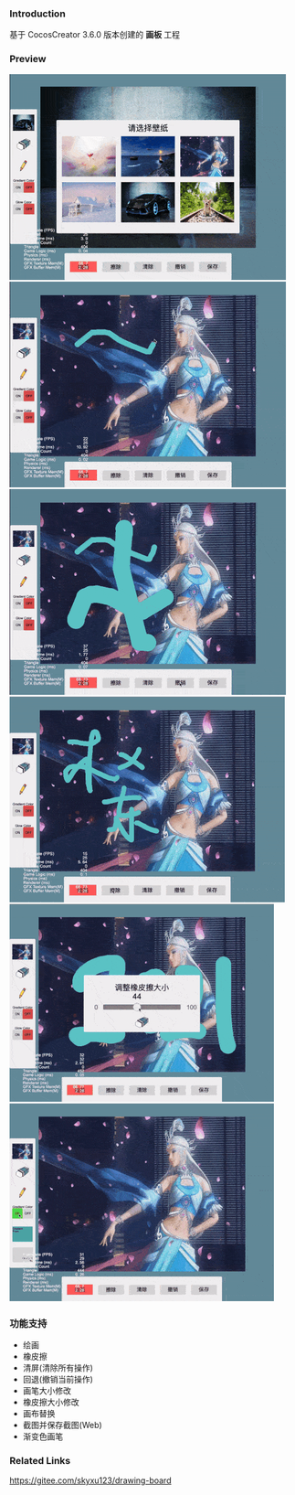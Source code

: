 ### Introduction
基于 CocosCreator 3.6.0 版本创建的 **画板** 工程

### Preview
![image](../../../gif/202203/2022032011.gif)
![image](../../../gif/202203/2022032012.gif)
![image](../../../gif/202203/2022032013.gif)
![image](../../../gif/202203/2022032014.gif)
![image](../../../gif/202203/2022032015.gif)
![image](../../../gif/202203/2022032016.gif)

### 功能支持
- 绘画
- 橡皮擦
- 清屏(清除所有操作)
- 回退(撤销当前操作)
- 画笔大小修改
- 橡皮擦大小修改
- 画布替换
- 截图并保存截图(Web)
- 渐变色画笔

### Related Links
https://gitee.com/skyxu123/drawing-board